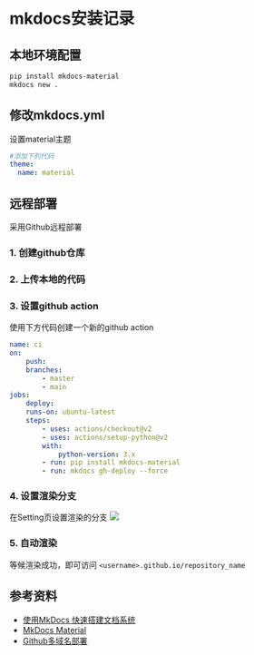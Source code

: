 
# mkdocs安装记录

## 本地环境配置

```bash
pip install mkdocs-material
mkdocs new .
```

## 修改mkdocs.yml

设置material主题

```yml
#添加下列代码
theme:
  name: material
```

## 远程部署

采用Github远程部署

### 1. 创建github仓库
### 2. 上传本地的代码
### 3. 设置github action
使用下方代码创建一个新的github action
```yml
name: ci 
on:
    push:
    branches:
        - master 
        - main
jobs:
    deploy:
    runs-on: ubuntu-latest
    steps:
        - uses: actions/checkout@v2
        - uses: actions/setup-python@v2
        with:
            python-version: 3.x
        - run: pip install mkdocs-material 
        - run: mkdocs gh-deploy --force
```
### 4. 设置渲染分支
在Setting页设置渲染的分支
![](https://zerokei-imgurl.oss-cn-hangzhou.aliyuncs.com/img/20220603102723.png)
### 5. 自动渲染
等候渲染成功，即可访问 `<username>.github.io/repository_name`

## 参考资料

- [使用MkDocs 快速搭建文档系统](https://www.bluesdawn.top/489/)
- [MkDocs Material](https://jamstackthemes.dev/demo/theme/mkdocs-material/)
- [Github多域名部署](https://www.cnblogs.com/dev2007/p/13947333.html)
